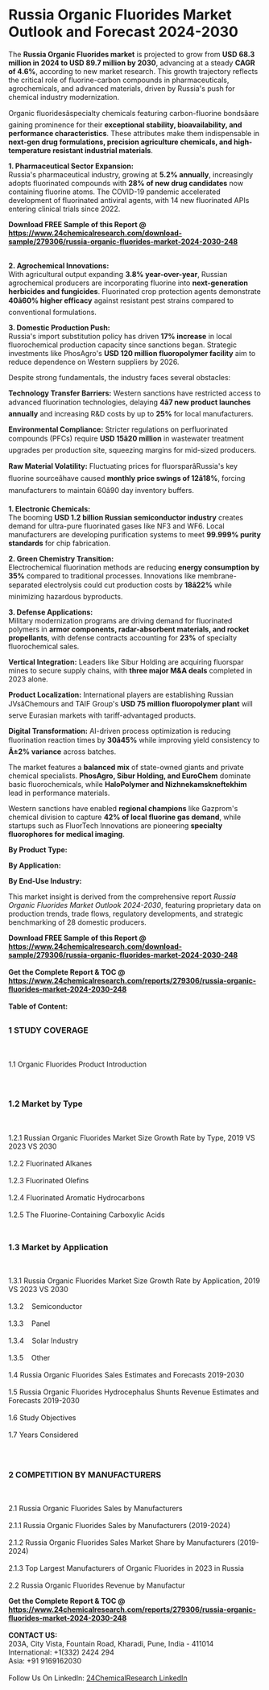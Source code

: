 <h1>Russia Organic Fluorides Market Outlook and Forecast 2024-2030</h1><p>The <strong>Russia Organic Fluorides market</strong> is projected to grow from <strong>USD 68.3 million in 2024 to USD 89.7 million by 2030</strong>, advancing at a steady <strong>CAGR of 4.6%</strong>, according to new market research. This growth trajectory reflects the critical role of fluorine-carbon compounds in pharmaceuticals, agrochemicals, and advanced materials, driven by Russia's push for chemical industry modernization.</p><p>Organic fluoridesâspecialty chemicals featuring carbon-fluorine bondsâare gaining prominence for their <strong>exceptional stability, bioavailability, and performance characteristics</strong>. These attributes make them indispensable in <strong>next-gen drug formulations, precision agriculture chemicals, and high-temperature resistant industrial materials</strong>.</p><p><strong>1. Pharmaceutical Sector Expansion:</strong><br>
Russia's pharmaceutical industry, growing at <strong>5.2% annually</strong>, increasingly adopts fluorinated compounds with <strong>28% of new drug candidates</strong> now containing fluorine atoms. The COVID-19 pandemic accelerated development of fluorinated antiviral agents, with 14 new fluorinated APIs entering clinical trials since 2022.</p><div><b>Download FREE Sample of this Report @ 
            <a href="https://www.24chemicalresearch.com/download-sample/279306/russia-organic-fluorides-market-2024-2030-248">
            https://www.24chemicalresearch.com/download-sample/279306/russia-organic-fluorides-market-2024-2030-248</a></b></div><br><p><strong>2. Agrochemical Innovations:</strong><br>
With agricultural output expanding <strong>3.8% year-over-year</strong>, Russian agrochemical producers are incorporating fluorine into <strong>next-generation herbicides and fungicides</strong>. Fluorinated crop protection agents demonstrate <strong>40â60% higher efficacy</strong> against resistant pest strains compared to conventional formulations.</p><p><strong>3. Domestic Production Push:</strong><br>
Russia's import substitution policy has driven <strong>17% increase</strong> in local fluorochemical production capacity since sanctions began. Strategic investments like PhosAgro's <strong>USD 120 million fluoropolymer facility</strong> aim to reduce dependence on Western suppliers by 2026.</p><p>Despite strong fundamentals, the industry faces several obstacles:</p><p><strong>Technology Transfer Barriers:</strong> Western sanctions have restricted access to advanced fluorination technologies, delaying <strong>4â7 new product launches annually</strong> and increasing R&amp;D costs by up to <strong>25%</strong> for local manufacturers.</p><p><strong>Environmental Compliance:</strong> Stricter regulations on perfluorinated compounds (PFCs) require <strong>USD 15â20 million</strong> in wastewater treatment upgrades per production site, squeezing margins for mid-sized producers.</p><p><strong>Raw Material Volatility:</strong> Fluctuating prices for fluorsparâRussia's key fluorine sourceâhave caused <strong>monthly price swings of 12â18%</strong>, forcing manufacturers to maintain 60â90 day inventory buffers.</p><p><strong>1. Electronic Chemicals:</strong><br>
The booming <strong>USD 1.2 billion Russian semiconductor industry</strong> creates demand for ultra-pure fluorinated gases like NF3 and WF6. Local manufacturers are developing purification systems to meet <strong>99.999% purity standards</strong> for chip fabrication.</p><p><strong>2. Green Chemistry Transition:</strong><br>
Electrochemical fluorination methods are reducing <strong>energy consumption by 35%</strong> compared to traditional processes. Innovations like membrane-separated electrolysis could cut production costs by <strong>18â22%</strong> while minimizing hazardous byproducts.</p><p><strong>3. Defense Applications:</strong><br>
Military modernization programs are driving demand for fluorinated polymers in <strong>armor components, radar-absorbent materials, and rocket propellants</strong>, with defense contracts accounting for <strong>23%</strong> of specialty fluorochemical sales.</p><p><strong>Vertical Integration:</strong> Leaders like Sibur Holding are acquiring fluorspar mines to secure supply chains, with <strong>three major M&amp;A deals</strong> completed in 2023 alone.</p><p><strong>Product Localization:</strong> International players are establishing Russian JVsâChemours and TAIF Group's <strong>USD 75 million fluoropolymer plant</strong> will serve Eurasian markets with tariff-advantaged products.</p><p><strong>Digital Transformation:</strong> AI-driven process optimization is reducing fluorination reaction times by <strong>30â45%</strong> while improving yield consistency to <strong>Â±2% variance</strong> across batches.</p><p>The market features a <strong>balanced mix</strong> of state-owned giants and private chemical specialists. <strong>PhosAgro, Sibur Holding, and EuroChem</strong> dominate basic fluorochemicals, while <strong>HaloPolymer and Nizhnekamskneftekhim</strong> lead in performance materials.</p><p>Western sanctions have enabled <strong>regional champions</strong> like Gazprom's chemical division to capture <strong>42% of local fluorine gas demand</strong>, while startups such as FluorTech Innovations are pioneering <strong>specialty fluorophores for medical imaging</strong>.</p><p><strong>By Product Type:</strong></p><p><strong>By Application:</strong></p><p><strong>By End-Use Industry:</strong></p><p>This market insight is derived from the comprehensive report <em>Russia Organic Fluorides Market Outlook 2024-2030</em>, featuring proprietary data on production trends, trade flows, regulatory developments, and strategic benchmarking of 28 domestic producers.</p><div><b>Download FREE Sample of this Report @ 
            <a href="https://www.24chemicalresearch.com/download-sample/279306/russia-organic-fluorides-market-2024-2030-248">
            https://www.24chemicalresearch.com/download-sample/279306/russia-organic-fluorides-market-2024-2030-248</a></b></div><br><div><b>Get the Complete Report & TOC @ 
            <a href="https://www.24chemicalresearch.com/reports/279306/russia-organic-fluorides-market-2024-2030-248">
            https://www.24chemicalresearch.com/reports/279306/russia-organic-fluorides-market-2024-2030-248</a></b></div><br>
            <b>Table of Content:</b><p><h2><span style="font-size:16px"><strong>1 STUDY COVERAGE</strong></span></h2><br />
<p>1.1 Organic Fluorides Product Introduction</p><br />
<h2><span style="font-size:16px"><strong>1.2 Market by Type</strong></span></h2><br />
<p>1.2.1 Russian Organic Fluorides Market Size Growth Rate by Type, 2019 VS 2023 VS 2030<br /><br />
1.2.2 Fluorinated Alkanes&nbsp;&nbsp; &nbsp;<br /><br />
1.2.3 Fluorinated Olefins<br /><br />
1.2.4 Fluorinated Aromatic Hydrocarbons<br /><br />
1.2.5 The Fluorine-Containing Carboxylic Acids<br /><br />
<h2><span style="font-size:16px"><strong>1.3 Market by Application</strong></span></h2><br />
<p>1.3.1 Russia Organic Fluorides Market Size Growth Rate by Application, 2019 VS 2023 VS 2030<br /><br />
1.3.2&nbsp;&nbsp; &nbsp;Semiconductor<br /><br />
1.3.3&nbsp;&nbsp; &nbsp;Panel<br /><br />
1.3.4&nbsp;&nbsp; &nbsp;Solar Industry<br /><br />
1.3.5&nbsp;&nbsp; &nbsp;Other<br /><br />
1.4 Russia Organic Fluorides Sales Estimates and Forecasts 2019-2030<br /><br />
1.5 Russia Organic Fluorides Hydrocephalus Shunts Revenue Estimates and Forecasts 2019-2030<br /><br />
1.6 Study Objectives<br /><br />
1.7 Years Considered</p><br />
<h2><span style="font-size:16px"><strong>2 COMPETITION BY MANUFACTURERS</strong></span></h2><br />
<p>2.1 Russia Organic Fluorides Sales by Manufacturers<br /><br />
2.1.1 Russia Organic Fluorides Sales by Manufacturers (2019-2024)<br /><br />
2.1.2 Russia Organic Fluorides Sales Market Share by Manufacturers (2019-2024)<br /><br />
2.1.3 Top Largest Manufacturers of Organic Fluorides in 2023 in Russia<br /><br />
2.2 Russia Organic Fluorides Revenue by Manufactur</p><div><b>Get the Complete Report & TOC @ 
            <a href="https://www.24chemicalresearch.com/reports/279306/russia-organic-fluorides-market-2024-2030-248">
            https://www.24chemicalresearch.com/reports/279306/russia-organic-fluorides-market-2024-2030-248</a></b></div><br><b>CONTACT US:</b><br>
            203A, City Vista, Fountain Road, Kharadi, Pune, India - 411014<br>
            International: +1(332) 2424 294<br>
            Asia: +91 9169162030 <br><br>
            Follow Us On LinkedIn: <a href="https://www.linkedin.com/company/24chemicalresearch/">24ChemicalResearch LinkedIn</a>